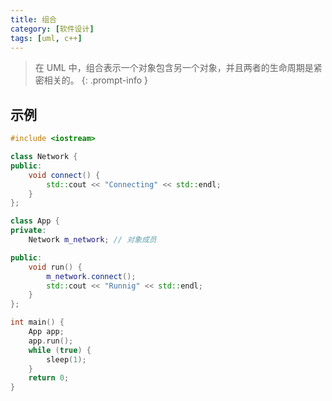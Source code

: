 ```yaml
---
title: 组合
category: [软件设计]
tags: [uml, c++]
---
```


> 在 UML 中，组合表示一个对象包含另一个对象，并且两者的生命周期是紧密相关的。
{: .prompt-info }

## 示例

```c++
#include <iostream>

class Network {
public:
    void connect() {
        std::cout << "Connecting" << std::endl;
    }
};

class App {
private:
    Network m_network; // 对象成员

public:
    void run() {
        m_network.connect();
        std::cout << "Runnig" << std::endl;
    }
};

int main() {
    App app;
    app.run();
    while (true) {
        sleep(1);
    }
    return 0;
}
```